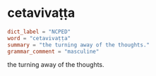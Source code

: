 # cetavivaṭṭa

``` toml
dict_label = "NCPED"
word = "cetavivaṭṭa"
summary = "the turning away of the thoughts."
grammar_comment = "masculine"
```

the turning away of the thoughts.

